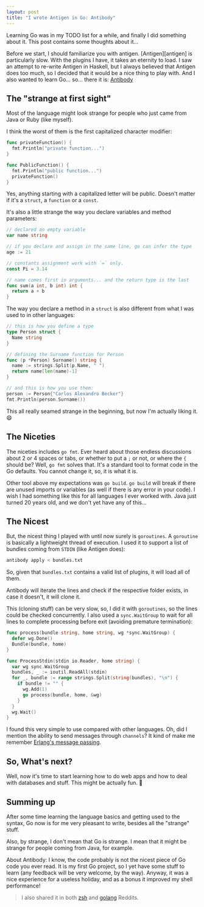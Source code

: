```yaml
---
layout: post
title: "I wrote Antigen in Go: Antibody"
---
```


Learning Go was in my TODO list for a while, and finally I did something
about it. This post contains some thoughts about it...

Before we start, I should familiarize you with antigen.
[Antigen][antigen] is particularly slow. With the plugins I have, it takes
an eternity to load. I saw an attempt to re-write Antigen in Haskell, but
I always believed that Antigen does too much, so I decided that it would be
a nice thing to play with. And I also wanted to learn Go... so... there it is:
[Antibody](http://github.com/caarlos0/antibody)

## The "strange at first sight"

Most of the language might look strange for people who just came from Java or
Ruby (like myself).

I think the worst of them is the first capitalized character modifier:

```go
func privateFunction() {
  fmt.Println("private function...")
}

func PublicFunction() {
  fmt.Println("public function...")
  privateFunction()
}
```

Yes, anything starting with a capitalized letter will be public. Doesn't matter
if it's a `struct`, a `function` or a `const`.

It's also a little strange the way you declare variables and method parameters:

```go
// declared an empty variable
var name string

// if you declare and assign in the same line, go can infer the type
age := 21

// constants assignment work with `=` only.
const Pi = 3.14

// name comes first in arguments... and the return type is the last
func sum(a int, b int) int {
  return a + b
}
```

The way you declare a method in a `struct` is also different from what I was
used to in other languages:

```go
// this is how you define a type
type Person struct {
  Name string
}

// defining the Surname function for Person
func (p *Person) Surname() string {
  name := strings.Split(p.Name, " ")
  return name[len(name)-1]
}

// and this is how you use them:
person := Person{"Carlos Alexandro Becker"}
fmt.Println(person.Surname())
```

This all really seamed strange in the beginning, but now I'm actually liking
it. :smile:

## The Niceties

The niceties includes `go fmt`. Ever heard about those endless discussions
about 2 or 4 spaces or tabs, or whether to put a `;` or not, or where the `{`
should be? Well, `go fmt` solves that. It's a standard tool to format code
in the Go defaults. You cannot change it, so, it is what it is.

Other tool above my expectations was `go build`.
`go build` will break if there are unused imports or variables (as well if
there is any error in your code). I wish I had something like this for all
languages I ever worked with. Java just turned 20 years old, and we don't yet
have any of this...

## The Nicest

But, the nicest thing I played with until now surely is `goroutines`.
A `goroutine` is basically a lightweight thread of execution. I used it
to support a list of bundles coming from `STDIN` (like Antigen does):

```sh
antibody apply < bundles.txt
```

So, given that `bundles.txt` contains a valid list of plugins, it will load all
of them.

Antibody will iterate the lines and check if the respective folder
exists, in case it doesn't, it will clone it.

This (cloning stuff) can be very slow, so, I did it with `goroutines`,
so the lines could be checked concurrently. I also used a `sync.WaitGroup` to
wait for all lines to complete processing before exit (avoiding premature
termination):

```go
func process(bundle string, home string, wg *sync.WaitGroup) {
  defer wg.Done()
  Bundle(bundle, home)
}

func ProcessStdin(stdin io.Reader, home string) {
  var wg sync.WaitGroup
  bundles, _ := ioutil.ReadAll(stdin)
  for _, bundle := range strings.Split(string(bundles), "\n") {
    if bundle != "" {
      wg.Add(1)
      go process(bundle, home, &wg)
    }
  }
  wg.Wait()
}
```

I found this very simple to use compared with other languages. Oh, did I
mention the ability to send messages through `channels`? It kind of make me
remember
[Erlang's message passing](http://www.erlang.org/doc/getting_started/conc_prog.html).

## So, What's next?

Well, now it's time to start learning how to do web apps and how to deal
with databases and stuff. This might be actually fun. :beer:

## Summing up

After some time learning the language basics and getting used to the syntax,
Go now is for me very pleasant to write, besides all the "strange" stuff.

Also, by strange, I don't mean that Go is strange. I mean that it might
be strange for people coming from Java, for example.

About Antibody: I know, the code probably is not the nicest piece of Go
code you ever read. It is my first Go project, so I yet have some stuff
to learn (any feedback will be very welcome, by the way). Anyway, it was
a nice experience for a useless holiday, and as a bonus it improved
my shell performance!

> I also shared it in both
[zsh](http://www.reddit.com/r/zsh/comments/38lt3h/caarlos0antibody_a_faster_and_simpler_version_of/)
and
[golang](http://www.reddit.com/r/golang/comments/38t3r7/caarlos0antibody_a_faster_and_simpler_antigen/)
Reddits.

[antige]: http://github.com/zsh-users/antigen
